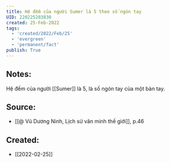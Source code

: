 ```yaml
---
title: Hệ đếm của người Sumer là 5 theo số ngón tay
UID: 220225203830
created: 25-Feb-2022
tags:
  - 'created/2022/Feb/25'
  - 'evergreen'
  - 'permanent/fact'
publish: True
---
```

## Notes:
Hệ đếm của người [[Sumer]] là 5, là số ngón tay của một bàn tay.

## Source:
- [[@ Vũ Dương Ninh, Lịch sử văn minh thế giới]], p.46





## Created:
- [[2022-02-25]]
